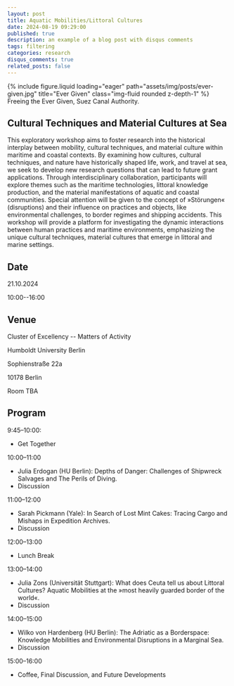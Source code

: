 ```yaml
---
layout: post
title: Aquatic Mobilities/Littoral Cultures
date: 2024-08-19 09:29:00
published: true
description: an example of a blog post with disqus comments
tags: filtering
categories: research
disqus_comments: true
related_posts: false
---
```


<div class="row">
    <div class="col-sm mt-3 mt-md-0">
        {% include figure.liquid loading="eager" path="assets/img/posts/ever-given.jpg" title="Ever Given" class="img-fluid rounded z-depth-1" %}
    </div>
</div>
<div class="caption">
    Freeing the Ever Given, Suez Canal Authority.
</div>

## Cultural Techniques and Material Cultures at Sea

This exploratory workshop aims to foster research into the historical interplay
between mobility, cultural techniques, and material culture within maritime and
coastal contexts. By examining how cultures, cultural techniques, and nature
have historically shaped life, work, and travel at sea, we seek to develop new
research questions that can lead to future grant applications. Through
interdisciplinary collaboration, participants will explore themes such as the
maritime technologies, littoral knowledge production, and the material
manifestations of aquatic and coastal communities. Special attention will be
given to the concept of »Störungen« (disruptions) and their influence on
practices and objects, like environmental challenges, to border regimes and
shipping accidents. This workshop will provide a platform for investigating the
dynamic interactions between human practices and maritime environments,
emphasizing the unique cultural techniques, material cultures that emerge in
littoral and marine settings.

## Date

21.10.2024

10:00--16:00

## Venue

Cluster of Excellency -- Matters of Activity

Humboldt University Berlin

Sophienstraße 22a

10178 Berlin

Room TBA

## Program

9:45&ndash;10:00: 
- Get Together

10:00&ndash;11:00 
- Julia Erdogan (HU Berlin): Depths of Danger: Challenges of Shipwreck Salvages and The Perils of Diving.
- Discussion

11:00&ndash;12:00
- Sarah Pickmann (Yale): In Search of Lost Mint Cakes: Tracing Cargo and Mishaps in Expedition Archives.
- Discussion

12:00&ndash;13:00 
- Lunch Break

13:00&ndash;14:00 
- Julia Zons (Universität Stuttgart): What does Ceuta tell us about Littoral Cultures? Aquatic Mobilities at the »most heavily guarded border of the world«.
- Discussion

14:00&ndash;15:00
- Wilko von Hardenberg (HU Berlin): The Adriatic as a Borderspace: Knowledge Mobilities and Environmental Disruptions in a Marginal Sea.
- Discussion

15:00&ndash;16:00
- Coffee, Final Discussion, and Future Developments
